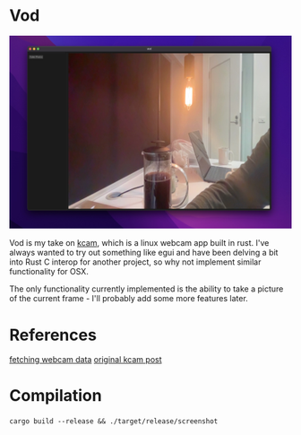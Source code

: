 # Vod

![screenshot](./screenshot.jpeg)

Vod is my take on [kcam](https://github.com/donkeyteethUX/kcam), which is a linux webcam app built in rust. I've always wanted to try out something like egui and have been delving a bit into Rust C interop for another project, so why not implement similar functionality for OSX.

The only functionality currently implemented is the ability to take a picture of the current frame - I'll probably add some more features later.

# References
[fetching webcam data](https://gist.github.com/bellbind/6954679)
[original kcam post](https://www.reddit.com/r/rust/comments/wyjhmo/handy_linux_webcam_app_wegui/)

# Compilation
```cargo build --release && ./target/release/screenshot```


